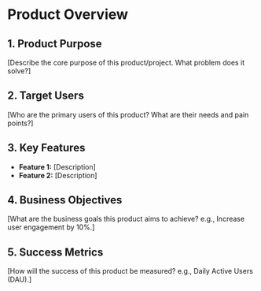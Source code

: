 # Product Overview

## 1. Product Purpose
[Describe the core purpose of this product/project. What problem does it solve?]

## 2. Target Users
[Who are the primary users of this product? What are their needs and pain points?]

## 3. Key Features
- **Feature 1:** [Description]
- **Feature 2:** [Description]

## 4. Business Objectives
[What are the business goals this product aims to achieve? e.g., Increase user engagement by 10%.]

## 5. Success Metrics
[How will the success of this product be measured? e.g., Daily Active Users (DAU).]
